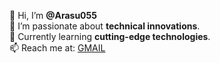 👋 Hi, I’m **@Arasu055**  
👀 I’m passionate about **technical innovations**.  
🌱 Currently learning **cutting-edge technologies**.  
📫 Reach me at: [GMAIL](arasuarasu20055@gmail.com)



